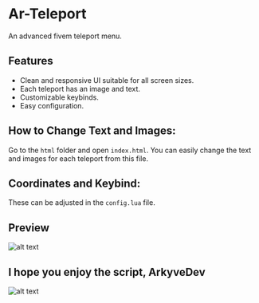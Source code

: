 # Ar-Teleport
An advanced fivem teleport menu.

## Features
- Clean and responsive UI suitable for all screen sizes.
- Each teleport has an image and text.
- Customizable keybinds.
- Easy configuration.


## How to Change Text and Images:
Go to the `html` folder and open `index.html`. You can easily change the text and images for each teleport from this file.

## Coordinates and Keybind:
These can be adjusted in the `config.lua` file.


## Preview
![alt text](https://i.ibb.co/rKbhC24h/Adobe-Express-file.png)


##  I hope you enjoy the script, ArkyveDev

![alt text](https://i.ibb.co/nNsJ7QdK/arkyvebanner.png)
